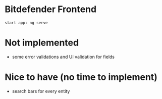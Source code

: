 # Bitdefender Frontend

```
start app: ng serve
```

# Not implemented

* some error validations and UI validation for fields

# Nice to have (no time to implement)

* search bars for every entity
